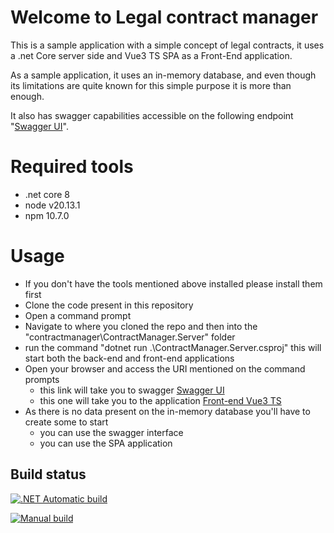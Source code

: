 # Welcome to Legal contract manager

This is a sample application with a simple concept of legal contracts, it uses a .net Core server side and Vue3 TS SPA as a Front-End application.

As a sample application, it uses an in-memory database, and even though its limitations are quite known for this simple purpose it is more than enough.

It also has swagger capabilities accessible on the following endpoint "[Swagger UI](http://localhost:5020/swagger/index.html)".

# Required tools
 - .net core 8
 - node v20.13.1
 - npm 10.7.0

# Usage
 - If you don't have the tools mentioned above installed please install them first 
 - Clone the code present in this repository
 - Open a command prompt
 - Navigate to where you cloned the repo and then into the "contractmanager\ContractManager.Server\" folder
 - run the command "dotnet run .\ContractManager.Server.csproj" this will start both the back-end and front-end applications
 - Open your browser and access the URI mentioned on the command prompts
	 - this link will take you to swagger [Swagger UI](http://localhost:5020/swagger/index.html)
	 - this one will take you to the  application [Front-end Vue3 TS](https://localhost:5173/)
 - As there is no data present on the in-memory database you'll have to create some to start
	 - you can use the swagger interface
	 - you can use the SPA application

## Build status

[![.NET Automatic build](https://github.com/jloucaosilva/contractmanager/actions/workflows/dotnet.yml/badge.svg)](https://github.com/jloucaosilva/ditate/actions/workflows/dotnet.yml)

[![Manual build](https://github.com/jloucaosilva/contractmanager/actions/workflows/manual.yml/badge.svg)](https://github.com/jloucaosilva/ditate/actions/workflows/manual.yml)
